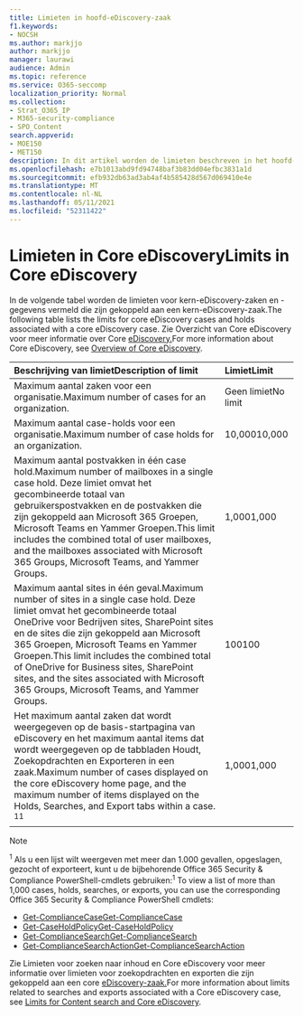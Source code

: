 ```yaml
---
title: Limieten in hoofd-eDiscovery-zaak
f1.keywords:
- NOCSH
ms.author: markjjo
author: markjjo
manager: laurawi
audience: Admin
ms.topic: reference
ms.service: O365-seccomp
localization_priority: Normal
ms.collection:
- Strat_O365_IP
- M365-security-compliance
- SPO_Content
search.appverid:
- MOE150
- MET150
description: In dit artikel worden de limieten beschreven in het hoofd-eDiscovery-geval in Microsoft 365.
ms.openlocfilehash: e7b1013abd9fd94748baf3b83dd04efbc3831a1d
ms.sourcegitcommit: efb932db63ad3ab4af4b585428d567d069410e4e
ms.translationtype: MT
ms.contentlocale: nl-NL
ms.lasthandoff: 05/11/2021
ms.locfileid: "52311422"
---
```

# <a name="limits-in-core-ediscovery"></a><span data-ttu-id="17724-103">Limieten in Core eDiscovery</span><span class="sxs-lookup"><span data-stu-id="17724-103">Limits in Core eDiscovery</span></span>

<span data-ttu-id="17724-104">In de volgende tabel worden de limieten voor kern-eDiscovery-zaken en -gegevens vermeld die zijn gekoppeld aan een kern-eDiscovery-zaak.</span><span class="sxs-lookup"><span data-stu-id="17724-104">The following table lists the limits for core eDiscovery cases and holds associated with a core eDiscovery case.</span></span> <span data-ttu-id="17724-105">Zie Overzicht van Core eDiscovery voor meer informatie over Core [eDiscovery.](./get-started-core-ediscovery.md)</span><span class="sxs-lookup"><span data-stu-id="17724-105">For more information about Core eDiscovery, see [Overview of Core eDiscovery](./get-started-core-ediscovery.md).</span></span>
    
  | <span data-ttu-id="17724-106">Beschrijving van limiet</span><span class="sxs-lookup"><span data-stu-id="17724-106">Description of limit</span></span> | <span data-ttu-id="17724-107">Limiet</span><span class="sxs-lookup"><span data-stu-id="17724-107">Limit</span></span> |
  |:-----|:-----|
  |<span data-ttu-id="17724-108">Maximum aantal zaken voor een organisatie.</span><span class="sxs-lookup"><span data-stu-id="17724-108">Maximum number of cases for an organization.</span></span>  <br/> |<span data-ttu-id="17724-109">Geen limiet</span><span class="sxs-lookup"><span data-stu-id="17724-109">No limit</span></span>  <br/> |
  |<span data-ttu-id="17724-110">Maximum aantal case-holds voor een organisatie.</span><span class="sxs-lookup"><span data-stu-id="17724-110">Maximum number of case holds for an organization.</span></span>  <br/> |<span data-ttu-id="17724-111">10,000</span><span class="sxs-lookup"><span data-stu-id="17724-111">10,000</span></span>  <br/> |
  |<span data-ttu-id="17724-112">Maximum aantal postvakken in één case hold.</span><span class="sxs-lookup"><span data-stu-id="17724-112">Maximum number of mailboxes in a single case hold.</span></span> <span data-ttu-id="17724-113">Deze limiet omvat het gecombineerde totaal van gebruikerspostvakken en de postvakken die zijn gekoppeld aan Microsoft 365 Groepen, Microsoft Teams en Yammer Groepen.</span><span class="sxs-lookup"><span data-stu-id="17724-113">This limit includes the combined total of user mailboxes, and the mailboxes associated with Microsoft 365 Groups, Microsoft Teams, and Yammer Groups.</span></span>  <br/> |<span data-ttu-id="17724-114">1,000</span><span class="sxs-lookup"><span data-stu-id="17724-114">1,000</span></span>  <br/> |
  |<span data-ttu-id="17724-115">Maximum aantal sites in één geval.</span><span class="sxs-lookup"><span data-stu-id="17724-115">Maximum number of sites in a single case hold.</span></span> <span data-ttu-id="17724-116">Deze limiet omvat het gecombineerde totaal OneDrive voor Bedrijven sites, SharePoint sites en de sites die zijn gekoppeld aan Microsoft 365 Groepen, Microsoft Teams en Yammer Groepen.</span><span class="sxs-lookup"><span data-stu-id="17724-116">This limit includes the combined total of OneDrive for Business sites, SharePoint sites, and the sites associated with Microsoft 365 Groups, Microsoft Teams, and Yammer Groups.</span></span>  <br/> |<span data-ttu-id="17724-117">100</span><span class="sxs-lookup"><span data-stu-id="17724-117">100</span></span>  <br/> |
  |<span data-ttu-id="17724-118">Het maximum aantal zaken dat wordt weergegeven op de basis-startpagina van eDiscovery en het maximum aantal items dat wordt weergegeven op de tabbladen Houdt, Zoekopdrachten en Exporteren in een zaak.</span><span class="sxs-lookup"><span data-stu-id="17724-118">Maximum number of cases displayed on the core eDiscovery home page, and the maximum number of items displayed on the Holds, Searches, and Export tabs within a case.</span></span> <span data-ttu-id="17724-119"><sup>1</sup></span><span class="sxs-lookup"><span data-stu-id="17724-119"><sup>1</sup></span></span> |<span data-ttu-id="17724-120">1,000</span><span class="sxs-lookup"><span data-stu-id="17724-120">1,000</span></span>|
  |||

   > [!NOTE]
   > <span data-ttu-id="17724-121"><sup>1</sup> Als u een lijst wilt weergeven met meer dan 1.000 gevallen, opgeslagen, gezocht of exporteert, kunt u de bijbehorende Office 365 Security & Compliance PowerShell-cmdlets gebruiken:</span><span class="sxs-lookup"><span data-stu-id="17724-121"><sup>1</sup> To view a list of more than 1,000 cases, holds, searches, or exports, you can use the corresponding Office 365 Security & Compliance PowerShell cmdlets:</span></span>
   > 
   > - [<span data-ttu-id="17724-122">Get-ComplianceCase</span><span class="sxs-lookup"><span data-stu-id="17724-122">Get-ComplianceCase</span></span>](/powershell/module/exchange/get-compliancecase)
   > - [<span data-ttu-id="17724-123">Get-CaseHoldPolicy</span><span class="sxs-lookup"><span data-stu-id="17724-123">Get-CaseHoldPolicy</span></span>](/powershell/module/exchange/get-caseholdpolicy)
   > - [<span data-ttu-id="17724-124">Get-ComplianceSearch</span><span class="sxs-lookup"><span data-stu-id="17724-124">Get-ComplianceSearch</span></span>](/powershell/module/exchange/get-compliancesearch)
   > - [<span data-ttu-id="17724-125">Get-ComplianceSearchAction</span><span class="sxs-lookup"><span data-stu-id="17724-125">Get-ComplianceSearchAction</span></span>](/powershell/module/exchange/get-compliancesearchaction)

<span data-ttu-id="17724-126">Zie Limieten voor zoeken naar inhoud en Core eDiscovery voor meer informatie over limieten voor zoekopdrachten en exporten die zijn gekoppeld aan een core [eDiscovery-zaak.](limits-for-content-search.md)</span><span class="sxs-lookup"><span data-stu-id="17724-126">For more information about limits related to searches and exports associated with a Core eDiscovery case, see [Limits for Content search and Core eDiscovery](limits-for-content-search.md).</span></span>